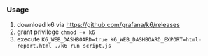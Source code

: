 ### Usage

1. download k6 via https://github.com/grafana/k6/releases
2. grant privilege `chmod +x k6`
3. execute `K6_WEB_DASHBOARD=true K6_WEB_DASHBOARD_EXPORT=html-report.html ./k6 run script.js`